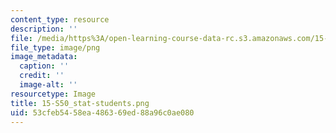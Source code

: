 ```yaml
---
content_type: resource
description: ''
file: /media/https%3A/open-learning-course-data-rc.s3.amazonaws.com/15-s50-poker-theory-and-analytics-january-iap-2015/53cfeb5458ea486369ed88a96c0ae080_15-S50_stat-students.png
file_type: image/png
image_metadata:
  caption: ''
  credit: ''
  image-alt: ''
resourcetype: Image
title: 15-S50_stat-students.png
uid: 53cfeb54-58ea-4863-69ed-88a96c0ae080
---
```

